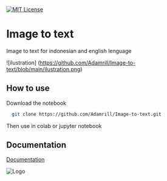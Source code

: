 

[![MIT License](https://img.shields.io/badge/License-MIT-green.svg)](https://choosealicense.com/licenses/mit/)



# Image to text

Image to text for indonesian and english lenguage

![ilustration] (https://github.com/Adamrill/Image-to-text/blob/main/ilustration.png)
## How to use

  Download the notebook

```bash
  git clone https://github.com/Adamrill/Image-to-text.git
```
  Then use in colab or jupyter notebook
## Documentation

[Documentation](https://linktodocumentation)


![Logo](https://dev-to-uploads.s3.amazonaws.com/uploads/articles/th5xamgrr6se0x5ro4g6.png)

